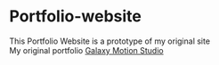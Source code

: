 # Portfolio-website
This Portfolio Website is a prototype of my original site<br>
My original portfolio [Galaxy Motion Studio](https://gozla.rf.gd)
